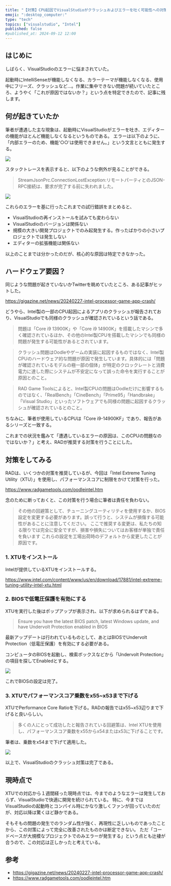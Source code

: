 ```yaml
---
title: "【対策】CPU起因でVisualStudioがクラッシュおよびエラーを吐く可能性への対策について"
emoji: ":desktop_computer:"
type: "tech"
topics: ["visualstudio", "Intel"]
published: false
#published_at: 2024-09-12 12:00
---
```

## はじめに

しばらく、VisualStudioのエラーに悩まされていた。

起動時にIntelliSenseが機能しなくなる、カラーテーマが機能しなくなる、使用中にフリーズ、クラッシュなど…。作業に集中できない問題が続いていたところ、ようやく「これが原因ではないか？」という点を特定できたので、記事に残します。

## 何が起きていたか

筆者が遭遇した主な現象は、起動時にVisualStudioがエラーを吐き、エディターの機能がほとんど機能しなくなるというものである。
エラーは以下のように、「内部エラーのため、機能'○○'は使用できません。」という文言とともに発生する。

![](https://storage.googleapis.com/zenn-user-upload/fa969221af0c-20240909.png)

スタックトレースを表示すると、以下のような例外が見ることができる。

> StreamJsonPrc.ConnectionLostException:リモートパーティとのJSON-RPC接続は、要求が完了する前に失われました。

![](https://storage.googleapis.com/zenn-user-upload/ef0906d884c5-20240909.png)

これらのエラーを基に行ったこれまでの試行錯誤をまとめると、

- VisualStudioの再インストールを試みても変わらない
- VisualStudioのバージョンは関係ない
- 規模の大きい開発プロジェクトでのみ起発生する。作ったばかりの小さいプロジェクトでは発生しない
- エディターの拡張機能は関係ない

以上のことまでは分かったのだが、核心的な原因は特定できなかった。

## ハードウェア要因？

同じような問題が起きていないかTwitterを眺めていたところ、ある記事がヒットした。

https://gigazine.net/news/20240227-intel-processor-game-app-crash/

どうやら、Intel製の一部のCPU起因によるアプリのクラッシュが報告されており、VisualStudioでも同様のクラッシュが確認されているという話である。

> 問題は「Core i9 13900K」や「Core i9 14900K」を搭載したマシンで多く確認されているほか、その他のIntel製CPUを搭載したマシンでも同様の問題が発生する可能性があるとされています。

> クラッシュ問題はOodleやゲームの実装に起因するものではなく、Intel製CPUのハードウェア的な問題が原因で発生しています。具体的には「問題が確認されているモデルの極一部の個体」が特定のクロックレートと消費電力に達した際にシステムが不安定になって誤った命令を実行することが原因とのこと。

> RAD Game Toolsによると、Intel製CPUの問題はOodleだけに影響するものではなく、「RealBench」「CineBench」「Prime95」「Handbrake」「Visual Studio」といったソフトウェアでも同様の問題に起因するクラッシュが確認されているとのこと。

ちなみに、筆者が使用しているCPUは「Core i9-14900KF」であり、報告があるシリーズと一致する。

これまでの状況を鑑みて「遭遇しているエラーの原因は、このCPUの問題なのではないか？」と考え、RADが推奨する対策を行うことにした。

## 対策をしてみる

RADは、いくつかの対策を推奨しているが、今回は「Intel Extreme Tuning Utility（XTU）」を使用し、パフォーマンスコアに制限をかけて対策を行った。

https://www.radgametools.com/oodleintel.htm

念のために断っておくと、この対策を行う場合に筆者は責任を負わない。

> その他の回避策として、チューニングユーティリティを使用するか、BIOS設定を変更する必要があります。誤って行うと、システムが損傷する可能性があることに注意してください。 ここで推奨する変更は、私たちの知る限りでは完全に安全ですが、損害や損失についてはお客様が単独で責任を負います これらの設定を工場出荷時のデフォルトから変更したことが原因です。

### 1. XTUをインストール

Intelが提供しているXTUをインストールする。

https://www.intel.com/content/www/us/en/download/17881/intel-extreme-tuning-utility-intel-xtu.html

### 2. BIOSで低電圧保護を有効にする

XTUを実行した後はポップアップが表示され、以下が求められるはずである。

> Ensure you have the latest BIOS patch, latest Windows update, and have Undervolt Protection enabled in BIOS

最新アップデートは行われているものとして、あとはBIOSでUndervolt Protection（低電圧保護）を有効にする必要がある。

コンピュータのBIOSを起動し、検索ボックスなどから「Undervolt Protection」の項目を探してEnabledとする。

![](https://storage.googleapis.com/zenn-user-upload/ba8b69263f4f-20240909.jpg)

これでBIOSの設定は完了。

### 3. XTUでパフォーマンスコア乗数をx55~x53まで下げる

XTUでPerformance Core Ratioを下げる。RADの報告ではx55~x53辺りまで下げると良いらしい。

> 多くの人にとって成功したと報告されている回避策は、Intel XTUを使用し、パフォーマンスコア乗数をx55からx54またはx53に下げることです。

筆者は、乗数をx54まで下げて適用した。

![](https://storage.googleapis.com/zenn-user-upload/ffcdf2af90c5-20240909.png)

以上で、VisualStudioのクラッシュ対策は完了である。

## 現時点で

XTUでの対応から１週間経った現時点では、今までのようなエラーは発生しておらず、VisualStudioで快適に開発を続けられている。
特に、今まではVisualStudioの起動時とコンパイル時にかなり激しくファンが回っていたのだが、対応以降は驚くほど静かである。

そもそもの問題の発生でのランダム性が強く、再現性に乏しいものであったことから、この対策によって完全に改善されたものかは断定できない。
ただ「コードベースが大規模なプロジェクトでのみエラーが発生する」という点とも辻褄が合うので、この対応は正しかったと考えている。

## 参考

- https://gigazine.net/news/20240227-intel-processor-game-app-crash/
- https://www.radgametools.com/oodleintel.htm